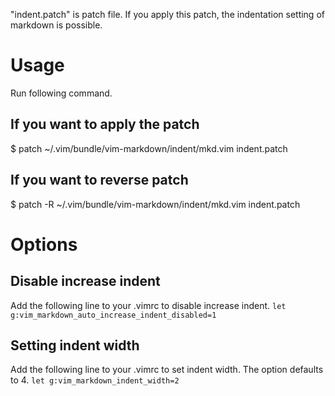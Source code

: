 "indent.patch" is patch file.
If you apply this patch, the indentation setting of markdown is possible.

# Usage
Run following command.

## If you want to apply the patch
$ patch ~/.vim/bundle/vim-markdown/indent/mkd.vim indent.patch

## If you want to reverse patch
$ patch -R ~/.vim/bundle/vim-markdown/indent/mkd.vim indent.patch

# Options
## Disable increase indent
Add the following line to your .vimrc to disable increase indent.
`let g:vim_markdown_auto_increase_indent_disabled=1`

## Setting indent width
Add the following line to your .vimrc to set indent width.
The option defaults to 4.
`let g:vim_markdown_indent_width=2`
